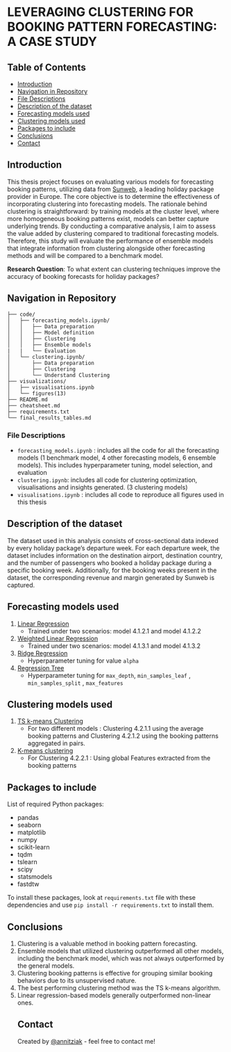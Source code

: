 # LEVERAGING CLUSTERING FOR BOOKING PATTERN FORECASTING: A CASE STUDY

## Table of Contents
* [Introduction](#introduction)
* [Navigation in Repository](#navigation-in-repository)
* [File Descriptions](#file-descriptions)
* [Description of the dataset](#description-of-the-dataset)
* [Forecasting models used](#forecasting-models-used)
* [Clustering models used](#clustering-models-used)
* [Packages to include](#packages-to-include)
* [Conclusions](#conclusions)
* [Contact](#contact)

## Introduction 
This thesis project focuses on evaluating various models for forecasting booking patterns, utilizing data from [Sunweb](https://www.sunweb.nl/), a leading holiday package provider in Europe. The core objective is to determine the effectiveness of incorporating clustering into forecasting models. The rationale behind clustering is straightforward: by training models at the cluster level, where more homogeneous booking patterns exist, models can better capture underlying trends. By conducting a comparative analysis, I aim to assess the value added by clustering compared to traditional forecasting models. Therefore, this study will evaluate the performance of ensemble models that integrate information from clustering alongside other forecasting methods and will be compared to a benchmark model. 

**Research Question**: To what extent can clustering techniques improve the accuracy of booking forecasts for holiday packages?

## Navigation in Repository

```
├── code/
│   ├── forecasting_models.ipynb/
│   │   ├── Data preparation
│   │   ├── Model definition 
│   │   ├── Clustering
│   │   ├── Ensemble models
|   |   └── Evaluation 
│   └── clustering.ipynb/
│       ├── Data preparation
│       ├── Clustering
│       └── Understand Clustering
├── visualizations/
│   ├── visualisations.ipynb
│   └── figures(13)    
├── README.md
├── cheatsheet.md
├── requirements.txt
└── final_results_tables.md
```
### File Descriptions
- `forecasting_models.ipynb` : includes all the code for all the forecasting models (1 benchmark model, 4 other forecasting models, 6 ensemble models). This includes hyperparameter tuning, model selection, and evaluation
- `clustering.ipynb`: includes all code for clustering optimization, visualisations and insights generated. (3 clustering models)
- `visualisations.ipynb` : includes all code to reproduce all figures used in this thesis


## Description of the dataset
The dataset used in this analysis consists of cross-sectional data indexed by every holiday package’s departure week. For each departure week, the dataset includes information on the destination airport, destination country, and the number of passengers who booked a holiday package during a specific booking week. Additionally, for the booking weeks present in the dataset, the corresponding revenue and margin generated by Sunweb is captured.

## Forecasting models used
1. [Linear Regression](https://scikit-learn.org/stable/modules/generated/sklearn.linear_model.LinearRegression.html)
   - Trained under two scenarios: model 4.1.2.1 and model 4.1.2.2
2. [Weighted Linear Regression](https://scikit-learn.org/stable/modules/generated/sklearn.linear_model.LinearRegression.html#sklearn.linear_model.LinearRegression)
   -  Trained under two scenarios: model 4.1.3.1 and model 4.1.3.2
3. [Ridge Regression](https://scikit-learn.org/stable/modules/generated/sklearn.linear_model.Ridge.html)
    - Hyperparameter tuning for value `alpha`
4. [Regression Tree](https://scikit-learn.org/stable/modules/generated/sklearn.tree.DecisionTreeRegressor.html)
   - Hyperparameter tuning for `max_depth`, `min_samples_leaf` , `min_samples_split` , `max_features`


## Clustering models used
1. [TS k-means Clustering](https://tslearn.readthedocs.io/en/stable/gen_modules/clustering/tslearn.clustering.TimeSeriesKMeans.html)
   - For two different models : Clustering 4.2.1.1 using the average booking patterns and Clustering 4.2.1.2 using the booking patterns aggregated in pairs.
2. [K-means clustering](https://scikit-learn.org/stable/modules/generated/sklearn.cluster.KMeans.html) 
   - For Clustering 4.2.2.1 : Using global Features extracted from the booking patterns

## Packages to include
List of required Python packages:
- pandas
- seaborn
- matplotlib
- numpy
- scikit-learn
- tqdm
- tslearn
- scipy
- statsmodels
- fastdtw

To install these packages, look at `requirements.txt` file with these dependencies and use `pip install -r requirements.txt` to install them.

## Conclusions
<ol>
 <li> Clustering is a valuable method in booking pattern forecasting. </li>
 <li> Ensemble models that utilized clustering outperformed all other models, including the benchmark model, which was not always outperformed by the general models. </li>
 <li> Clustering booking patterns is effective for grouping similar booking behaviors due to its unsupervised nature. </li>
 <li> The best performing clustering method was the TS k-means algorithm. </li>
 <li> Linear regression-based models generally outperformed non-linear ones. </li>

## Contact
Created by [@annitziak](https://github.com/annitziak) - feel free to contact me!
